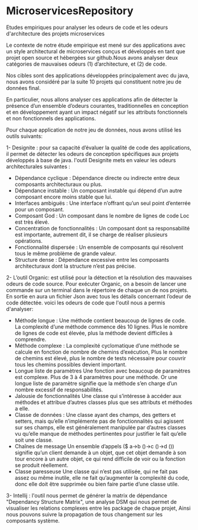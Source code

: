 # MicroservicesRepository
Etudes empiriques pour analyser les odeurs de code et les odeurs d'architecture des projets microservices

Le contexte de notre étude empirique est mené sur des applications avec un style architectural de microservices conçus et développés en tant que projet open source et hébergées sur github.Nous avons analyser deux catégories de mauvaises odeurs (1) d’architecture, et (2) de code.

Nos cibles sont des applications développées principalement avec du java, nous avons considéré par la suite 10 projets qui constituent notre jeu de données final.

En particulier, nous allons analyser ces applications afin de détecter la présence d’un ensemble d’odeurs courantes, traditionnelles en conception et en développement ayant un impact négatif sur les attributs fonctionnels et non fonctionnels des applications.

Pour chaque application de notre jeu de données, nous avons utilisé les outils suivants:

1- Designite :  pour sa capacité d’évaluer la qualité de code des applications, il permet de détecter les odeurs de conception spécifiques aux projets développés à base de java. l'outil Designite mets en valeur les odeurs architecturales suivantes :

- Dépendance cyclique :	Dépendance directe ou indirecte entre deux composants architecturaux ou plus.
- Dépendance instable	: Un composant instable qui dépend d’un autre composant encore moins stable que lui.
- Interfaces ambiguës	: Une interface n’offrant qu’un seul point d’enterrée pour un composant.
- Composant God	: Un composant dans le nombre de lignes de code Loc est très élevé.
- Concentration de fonctionnalités :	Un composant dont sa responsabilité est importante, autrement dit, il se charge de réaliser plusieurs opérations.
- Fonctionnalité dispersée :	Un ensemble de composants qui résolvent tous le même problème de grande valeur.
- Structure dense	: Dépendance excessive entre les composants architecturaux dont la structure n’est pas précise.

2- L’outil Organic: est utilisé pour la détection et la résolution des mauvaises odeurs de code source. Pour exécuter Organic, on a besoin de lancer une commande sur un terminal dans le répertoire de chaque un de nos projets. En sortie en aura un fichier Json avec tous les détails concernant l’odeur de code détectée.
voici les odeurs de code que l'outil nous a permis d'analyser:

- Méthode longue :	Une méthode contient beaucoup de lignes de code. La complexité d’une méthode commence dès 10 lignes. Plus le nombre de lignes de code est élevée, plus la méthode devient difficiles à comprendre.
- Méthode complexe :	La complexité cyclomatique d’une méthode se calcule en fonction de nombre de chemins d’exécution, Plus le nombre de chemins est élevé, plus le nombre de tests nécessaire pour couvrir tous les chemins possibles devient important.
- Longue liste de paramètres	Une fonction avec beaucoup de paramètres est complexe. Plus de 3 à 4 paramètres pour une méthode. Or une longue liste de paramètre signifie que la méthode s’en charge d’un nombre excessif de responsabilités. 
- Jalousie de fonctionnalités	Une classe qui s’intéresse à accéder aux méthodes et attribue d’autres classes plus que ses attributs et méthodes a elle.
- Classe de données : Une classe ayant des champs, des getters et setters, mais qu’elle n’implémente pas de fonctionnalités qui agissent sur ses champs, elle est généralement manipulée par d’autres classes vu qu’elle manque de méthodes pertinentes pour justifier le fait qu’elle soit une classe.
- Chaînes de message	Un ensemble d’appels ($ a->b ()->c ()->d ()) signifie qu’un client demande à un objet, que cet objet demande à son tour encore à un autre objet, ce qui rend difficile de voir ou la fonction se produit réellement.
- Classe paresseuse	Une classe qui n’est pas utilisée, qui ne fait pas assez ou même inutile, elle ne fait qu’augmenter la complexité du code, donc elle doit être supprimée ou bien faire partie d’une classe utile.

3- Intellij : l'outil nous permet de générer la matrix de dépendance "Dependancy Structure Matrix", une analyse DSM qui nous permet de visualiser les relations complexes entre les package de chaque projet, Ainsi nous pouvons suivre la propagation de tous changement sur les composants système.


